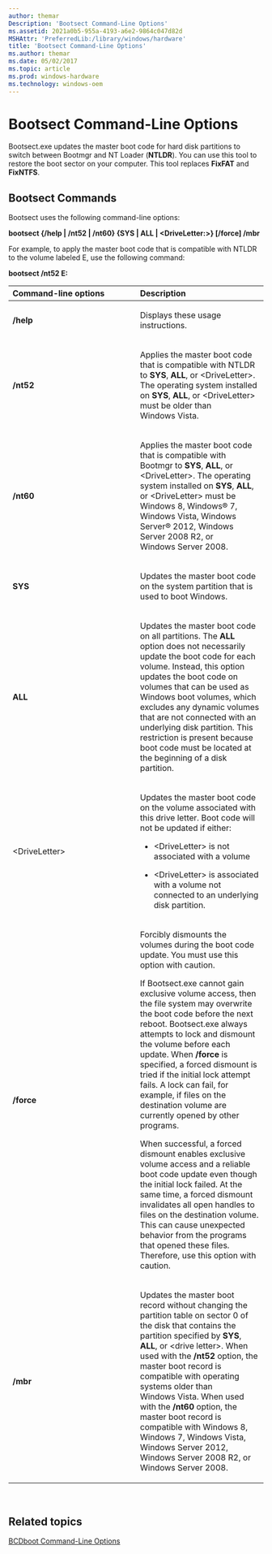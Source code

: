```yaml
---
author: themar
Description: 'Bootsect Command-Line Options'
ms.assetid: 2021a0b5-955a-4193-a6e2-9864c047d82d
MSHAttr: 'PreferredLib:/library/windows/hardware'
title: 'Bootsect Command-Line Options'
ms.author: themar
ms.date: 05/02/2017
ms.topic: article
ms.prod: windows-hardware
ms.technology: windows-oem
---
```


# Bootsect Command-Line Options


Bootsect.exe updates the master boot code for hard disk partitions to switch between Bootmgr and NT Loader (**NTLDR**). You can use this tool to restore the boot sector on your computer. This tool replaces **FixFAT** and **FixNTFS**.

## <span id="Bootsect_Commands"></span><span id="bootsect_commands"></span><span id="BOOTSECT_COMMANDS"></span>Bootsect Commands


Bootsect uses the following command-line options:

**bootsect {/help | /nt52 | /nt60} {SYS | ALL | &lt;DriveLetter:&gt;} \[/force\] /mbr**

For example, to apply the master boot code that is compatible with NTLDR to the volume labeled E, use the following command:

**bootsect /nt52 E:**

<table>
<colgroup>
<col width="50%" />
<col width="50%" />
</colgroup>
<thead>
<tr class="header">
<th align="left">Command-line options</th>
<th align="left">Description</th>
</tr>
</thead>
<tbody>
<tr class="odd">
<td align="left"><p><strong>/help</strong></p></td>
<td align="left"><p>Displays these usage instructions.</p></td>
</tr>
<tr class="even">
<td align="left"><p><strong>/nt52</strong></p></td>
<td align="left"><p>Applies the master boot code that is compatible with NTLDR to <strong>SYS</strong>, <strong>ALL</strong>, or &lt;DriveLetter&gt;. The operating system installed on <strong>SYS</strong>, <strong>ALL</strong>, or &lt;DriveLetter&gt; must be older than Windows Vista.</p></td>
</tr>
<tr class="odd">
<td align="left"><p><strong>/nt60</strong></p></td>
<td align="left"><p>Applies the master boot code that is compatible with Bootmgr to <strong>SYS</strong>, <strong>ALL</strong>, or &lt;DriveLetter&gt;. The operating system installed on <strong>SYS</strong>, <strong>ALL</strong>, or &lt;DriveLetter&gt; must be Windows 8, Windows® 7, Windows Vista, Windows Server® 2012, Windows Server 2008 R2, or Windows Server 2008.</p></td>
</tr>
<tr class="even">
<td align="left"><p><strong>SYS</strong></p></td>
<td align="left"><p>Updates the master boot code on the system partition that is used to boot Windows.</p></td>
</tr>
<tr class="odd">
<td align="left"><p><strong>ALL</strong></p></td>
<td align="left"><p>Updates the master boot code on all partitions. The <strong>ALL</strong> option does not necessarily update the boot code for each volume. Instead, this option updates the boot code on volumes that can be used as Windows boot volumes, which excludes any dynamic volumes that are not connected with an underlying disk partition. This restriction is present because boot code must be located at the beginning of a disk partition.</p></td>
</tr>
<tr class="even">
<td align="left"><p>&lt;DriveLetter&gt;</p></td>
<td align="left"><p>Updates the master boot code on the volume associated with this drive letter. Boot code will not be updated if either:</p>
<ul>
<li><p>&lt;DriveLetter&gt; is not associated with a volume</p></li>
<li><p>&lt;DriveLetter&gt; is associated with a volume not connected to an underlying disk partition.</p></li>
</ul></td>
</tr>
<tr class="odd">
<td align="left"><p><strong>/force</strong></p></td>
<td align="left"><p>Forcibly dismounts the volumes during the boot code update. You must use this option with caution.</p>
<p>If Bootsect.exe cannot gain exclusive volume access, then the file system may overwrite the boot code before the next reboot. Bootsect.exe always attempts to lock and dismount the volume before each update. When <strong>/force</strong> is specified, a forced dismount is tried if the initial lock attempt fails. A lock can fail, for example, if files on the destination volume are currently opened by other programs.</p>
<p>When successful, a forced dismount enables exclusive volume access and a reliable boot code update even though the initial lock failed. At the same time, a forced dismount invalidates all open handles to files on the destination volume. This can cause unexpected behavior from the programs that opened these files. Therefore, use this option with caution.</p></td>
</tr>
<tr class="even">
<td align="left"><p><strong>/mbr</strong></p></td>
<td align="left"><p>Updates the master boot record without changing the partition table on sector 0 of the disk that contains the partition specified by <strong>SYS</strong>, <strong>ALL</strong>, or &lt;drive letter&gt;. When used with the <strong>/nt52</strong> option, the master boot record is compatible with operating systems older than Windows Vista. When used with the <strong>/nt60</strong> option, the master boot record is compatible with Windows 8, Windows 7, Windows Vista, Windows Server 2012, Windows Server 2008 R2, or Windows Server 2008.</p></td>
</tr>
</tbody>
</table>

 

## <span id="related_topics"></span>Related topics


[BCDboot Command-Line Options](bcdboot-command-line-options-techref-di.md)

 

 






